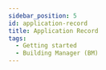 ```yaml
---
sidebar_position: 5
id: application-record
title: Application Record
tags:
  - Getting started
  - Building Manager (BM)
---
```

